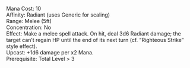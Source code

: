 Mana Cost: 10  
Affinity: Radiant (uses Generic for scaling)  
Range: Melee (5ft)  
Concentration: No  
Effect: Make a melee spell attack. On hit, deal 3d6 Radiant damage; the target can’t regain HP until the end of its next turn (cf. “Righteous Strike” style effect).  
Upcast: +1d6 damage per x2 Mana.  
Prerequisite: Total Level > 3